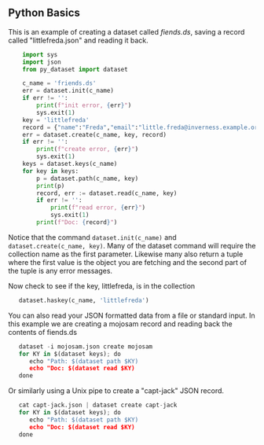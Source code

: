 
## Python Basics

This is an example of creating a dataset called *fiends.ds*, saving
a record called "littlefreda.json" and reading it back.

```python
    import sys
    import json
    from py_dataset import dataset

    c_name = 'friends.ds'
    err = dataset.init(c_name)
    if err != '':
        print(f"init error, {err}")
        sys.exit(1)
    key = 'littlefreda'
    record = {"name":"Freda","email":"little.freda@inverness.example.org"}
    err = dataset.create(c_name, key, record)
    if err != '':
        print(f"create error, {err}")
        sys.exit(1)
    keys = dataset.keys(c_name)
    for key in keys:
        p = dataset.path(c_name, key)
        print(p)
        record, err := dataset.read(c_name, key)
        if err != '':
            print(f"read error, {err}")
            sys.exit(1)
        print(f"Doc: {record}")
```

Notice that the command `dataset.init(c_name)` and 
`dataset.create(c_name, key)`. Many of the dataset command will require 
the collection name as the first parameter.  Likewise many also return 
a tuple where the first value is the object you are fetching and the 
second part of the tuple is any error messages. 

Now check to see if the key, littlefreda, is in the collection

```python
   dataset.haskey(c_name, 'littlefreda')
```

You can also read your JSON formatted data from a file or standard 
input.  In this example we are creating a mojosam record and reading 
back the contents of fiends.ds

```python
   dataset -i mojosam.json create mojosam
   for KY in $(dataset keys); do
      echo "Path: $(dataset path $KY) 
      echo "Doc: $(dataset read $KY)
   done
```

Or similarly using a Unix pipe to create a "capt-jack" JSON record.

```python
   cat capt-jack.json | dataset create capt-jack
   for KY in $(dataset keys); do
      echo "Path: $(dataset path $KY) 
      echo "Doc: $(dataset read $KY)
   done
```

